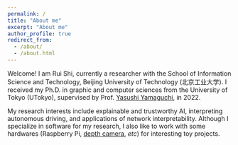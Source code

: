 ```yaml
---
permalink: /
title: "About me"
excerpt: "About me"
author_profile: true
redirect_from: 
  - /about/
  - /about.html
---
```


Welcome! I am Rui Shi, currently a researcher with the School of Information Science and Technology, Beijing University of Technology (北京工业大学). I received my Ph.D. in graphic and computer sciences from the University of Tokyo (UTokyo), supervised by Prof. [Yasushi Yamaguchi](https://www.graco.c.u-tokyo.ac.jp/yama-lab/index.php), in 2022.

My research interests include explainable and trustworthy AI, interpreting autonomous driving, and applications of network interpretability. Although I specialize in software for my research, I also like to work with some hardwares (Raspberry Pi, [depth camera](https://github.com/GlowingHorse/OAKD-yolov4-tiny-tf2-strawberry), *etc*) for interesting toy projects.
